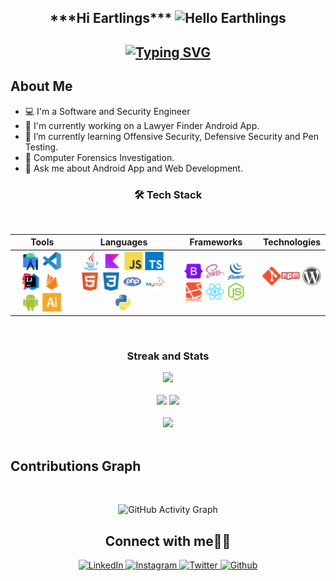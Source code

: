 <h2 align="center">***Hi Eartlings*** <img src="https://media.giphy.com/media/hvRJCLFzcasrR4ia7z/giphy.gif" alt="Hello Earthlings" width="28" /></h2>

<h2 align="center">
  
[![Typing SVG](https://readme-typing-svg.herokuapp.com?color=63CF15&lines=I'm+Mr.+Polycap+Dishon;A+Sofware+Developer;An+Android+Application+Developer;A+Web+Developer;A+Security+Consultant)](https://git.io/typing-svg)
  
</h2>

## About Me
  - 💻 I'm a Software and Security Engineer
  - 🔭 I'm currently working on a Lawyer Finder Android App.
  - 🌱 I’m currently learning Offensive Security, Defensive Security and Pen Testing.
  - 👯 Computer Forensics Investigation.
  - 💬 Ask me about Android App and Web Development.

<h3 align="center">🛠 Tech Stack</h3>
<br>

<div align="center">

| Tools  | Languages | Frameworks  | Technologies |   
|---|---|---|---|
|<div align="center"><img src="https://github.com/devicons/devicon/blob/master/icons/androidstudio/androidstudio-original.svg" title="" alt="android studio" width="30" height="30"/>&nbsp;<img src="https://github.com/devicons/devicon/blob/master/icons/vscode/vscode-original.svg" title="" alt="vs code" width="30" height="30"/>&nbsp;<img src="https://github.com/devicons/devicon/blob/master/icons/intellij/intellij-original.svg" title="" alt="Intellij" width="30" height="30"/>&nbsp;<img src="https://github.com/devicons/devicon/blob/master/icons/firebase/firebase-plain.svg" title="" alt="firebase" width="30" height="30"/>&nbsp;<img src="https://github.com/devicons/devicon/blob/master/icons/android/android-original.svg" title="" alt="android" width="30" height="30"/>&nbsp;<img src="https://github.com/devicons/devicon/blob/master/icons/illustrator/illustrator-plain.svg" title="" alt="Ai" width="30" height="30"/>&nbsp;</div>|<div align="center"><img src="https://github.com/devicons/devicon/blob/master/icons/java/java-original.svg" title="" alt="Java" width="30" height="30"/>&nbsp;<img src="https://github.com/devicons/devicon/blob/master/icons/kotlin/kotlin-original.svg" title="" alt="Kotlin" width="30" height="30"/>&nbsp;<img src="https://github.com/devicons/devicon/blob/master/icons/javascript/javascript-original.svg" title="" alt="Js" width="30" height="30"/>&nbsp;<img src="https://github.com/devicons/devicon/blob/master/icons/typescript/typescript-original.svg" title="" alt="Ts" width="30" height="30"/>&nbsp;<img src="https://github.com/devicons/devicon/blob/master/icons/html5/html5-original.svg" title="" alt="J" width="30" height="30"/>&nbsp;<img src="https://github.com/devicons/devicon/blob/master/icons/css3/css3-plain.svg" title="" alt="J" width="30" height="30"/>&nbsp;<img src="https://github.com/devicons/devicon/blob/master/icons/php/php-plain.svg" title="" alt="J" width="30" height="30"/>&nbsp; <img src="https://github.com/devicons/devicon/blob/master/icons/mysql/mysql-original-wordmark.svg" title="" alt="J" width="30" height="30"/>&nbsp;<img src="https://github.com/devicons/devicon/blob/master/icons/python/python-original.svg" title="" alt="J" width="30" height="30"/>&nbsp;</div>|<div id='lojc' align="center"><img src="https://github.com/devicons/devicon/blob/master/icons/bootstrap/bootstrap-original.svg" title="" alt="J" width="30" height="30"/>&nbsp;<img src="https://github.com/devicons/devicon/blob/master/icons/sass/sass-original.svg" title="" alt="J" width="30" height="30"/>&nbsp;<img src="https://github.com/devicons/devicon/blob/master/icons/jquery/jquery-plain-wordmark.svg" title="" alt="J" width="30" height="30"/>&nbsp;<img src="https://github.com/devicons/devicon/blob/master/icons/laravel/laravel-plain-wordmark.svg" title="" alt="J" width="30" height="30"/>&nbsp;<img src="https://github.com/devicons/devicon/blob/master/icons/react/react-original.svg" title="" alt="React" width="30" height="30"/>&nbsp;<img src="https://github.com/devicons/devicon/blob/master/icons/nodejs/nodejs-original.svg" title="" alt="Node" width="30" height="30"/>&nbsp;</div>|<div align="center"><img src="https://github.com/devicons/devicon/blob/master/icons/git/git-original.svg" title="" alt="Git" width="30" height="30"/><img src="https://github.com/devicons/devicon/blob/master/icons/npm/npm-original-wordmark.svg" title="" alt="NPM" width="30" height="30"/>&nbsp;<img src="https://github.com/devicons/devicon/blob/master/icons/wordpress/wordpress-plain.svg" title="" alt="Wordpress" width="30" height="30"/>&nbsp;</div>|</div>

<br>

<!--
**Dishon-dev/Dishon-dev** is a ✨ _special_ ✨ repository because its `README.md` (this file) appears on your GitHub profile.

Here are some ideas to get you started:

- 🔭 I’m currently working on ...
- 🌱 I’m currently learning ...
- 👯 I’m looking to collaborate on ...
- 🤔 I’m looking for help with ...
- 💬 Ask me about ...
- 📫 How to reach me: ...
- 😄 Pronouns: ...
- ⚡ Fun fact: ...

&copy;

* oppi-tech
`git status`

### About Me
@polycap_dishon
-->

<h3 align="center">Streak and Stats</h3>

<!-- [![Top Langs](https://github-readme-stats.vercel.app/api/top-langs/?username=Dishon-dev&layout=compact&hide=html,hack,css&theme=gotham)](https://github.com/Dishon-dev) -->

<div align="center">
  <img src="https://github-profile-trophy.vercel.app/?username=Dishon-dev&column=7&theme=onedark" />
</div>
<br>

<div align="center">
 <!--<img  height='165px' src="https://github-readme-stats.vercel.app/api?username=dishon-dev&show_icons=true&theme=onedark&count_private=true">-->
  <img src="https://github-readme-stats.vercel.app/api?username=dishon-dev&include_all_commits=true&count_private=true&show_icons=true&line_height=20&title_color=7A7ADB&icon_color=2234AE&text_color=D3D3D3&bg_color=0,000000,130F40">
 <img src="https://github-readme-stats.vercel.app/api/top-langs/?username=Dishon-dev&line_height=20&title_color=7A7ADB&icon_color=2234AE&text_color=D3D3D3&bg_color=0,000000,130F40&hide_border=false&include_all_commits=true&count_private=true&layout=compact">
</div>

<br>
 
<div align="center"><img src="https://github-readme-streak-stats.herokuapp.com/?user=Dishon-dev&theme=dark&hide_border=false"></div>

<br>

<h2 align="left">Contributions Graph</h2>
<br>

<div align="center">
  
![GitHub Activity Graph](https://activity-graph.herokuapp.com/graph?username=Dishon-dev&bg_color=333333&color=00ffff&line=00ffff&point=ffffff&area=true&hide_border=false)
  
</div>

 <h2 align="center">  Connect with me🤝🏻</h2>
 
<div align="center">
  <a href="https://www.linkedin.com/in/polycap-dishon/">
    <img src="https://img.shields.io/badge/LinkedIn-blue?style=for-the-badge&logo=linkedin&logoColor=white" alt="LinkedIn"/>
  </a>

  <a href="https://www.instagram.com/_.p.o.l.y._dishon/">
    <img src="https://img.shields.io/badge/instagram-red?style=for-the-badge&logo=instagram&logoColor=white" alt="Instagram"/>
  </a>
    
  <a href="https://twitter.com/polycap_dishon">
    <img src="https://img.shields.io/twitter/follow/polycap_dishon?logo=twitter&style=social" alt="Twitter"/>
  </a>
  
  <a href="https://github.com/Dishon-dev/">
    <img src="https://img.shields.io/badge/github-black?style=for-the-badge&logo=github&logoColor=white" alt="Github"/>
  </a>
</div>
